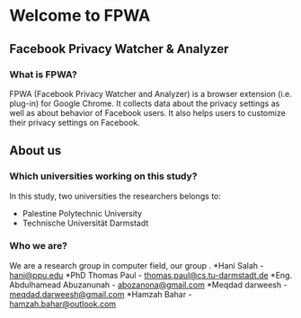 # Welcome to FPWA
## Facebook Privacy Watcher & Analyzer

### What is FPWA?
FPWA (Facebook Privacy Watcher and Analyzer) is a browser extension (i.e. plug-in) for Google Chrome.
It collects data about the privacy settings as well as about behavior of Facebook users.
It also helps users to customize their privacy settings on Facebook.

## About us
### Which universities working on this study?
In this study, two universities the researchers belongs to:
* Palestine Polytechnic University
* Technische Universität Darmstadt

### Who we are?
We are a research group in computer field, our group .
*Hani Salah - hani@ppu.edu
*PhD Thomas Paul - thomas.paul@cs.tu-darmstadt.de
*Eng. Abdulhamead Abuzanunah - abozanona@gmail.com
*Meqdad darweesh - meqdad.darweesh@gmail.com
*Hamzah Bahar - hamzah.bahar@outlook.com
